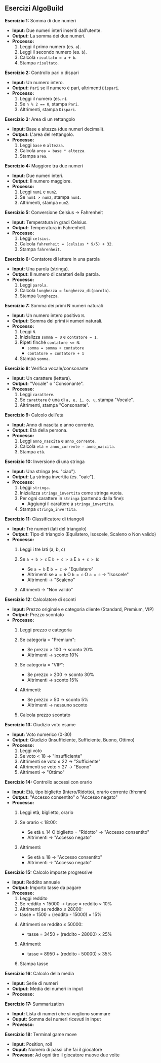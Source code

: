 ## Esercizi AlgoBuild

**Esercizio 1:** Somma di due numeri

- **Input:** Due numeri interi inseriti dall'utente.
- **Output:** La somma dei due numeri.
- **Processo:**
  1. Leggi il primo numero (es. `a`).
  2. Leggi il secondo numero (es. `b`).
  3. Calcola `risultato = a + b`.
  4. Stampa `risultato`.

**Esercizio 2:** Controllo pari o dispari

- **Input:** Un numero intero.
- **Output:** `Pari` se il numero è pari, altrimenti `Dispari`.
- **Processo:**
  1. Leggi il numero (es. `n`).
  2. Se `n % 2 == 0`, stampa `Pari`.
  3. Altrimenti, stampa `Dispari`.

**Esercizio 3:** Area di un rettangolo

- **Input:** Base e altezza (due numeri decimali).
- **Output:** L'area del rettangolo.
- **Processo:**
  1. Leggi `base` e `altezza`.
  2. Calcola `area = base * altezza`.
  3. Stampa `area`.

**Esercizio 4:** Maggiore tra due numeri

- **Input:** Due numeri interi.
- **Output:** Il numero maggiore.
- **Processo:**
  1. Leggi `num1` e `num2`.
  2. Se `num1 > num2`, stampa `num1`.
  3. Altrimenti, stampa `num2`.

**Esercizio 5:** Conversione Celsius → Fahrenheit

- **Input:** Temperatura in gradi Celsius.
- **Output:** Temperatura in Fahrenheit.
- **Processo:**
  1. Leggi `celsius`.
  2. Calcola `fahrenheit = (celsius * 9/5) + 32`.
  3. Stampa `fahrenheit`.

**Esercizio 6:** Contatore di lettere in una parola

- **Input:** Una parola (stringa).
- **Output:** Il numero di caratteri della parola.
- **Processo:**
  1. Leggi `parola`.
  2. Calcola `lunghezza = lunghezza_di(parola)`.
  3. Stampa `lunghezza`.

**Esercizio 7:** Somma dei primi N numeri naturali

- **Input:** Un numero intero positivo `N`.
- **Output:** Somma dei primi `N` numeri naturali.
- **Processo:**
  1. Leggi `N`.
  2. Inizializza `somma = 0` e `contatore = 1`.
  3. Ripeti finché `contatore <= N`:
     - `somma = somma + contatore`
     - `contatore = contatore + 1`
  4. Stampa `somma`.

**Esercizio 8:** Verifica vocale/consonante

- **Input:** Un carattere (lettera).
- **Output:** "Vocale" o "Consonante".
- **Processo:**
  1. Leggi `carattere`.
  2. Se `carattere` è una di `a, e, i, o, u`, stampa "Vocale".
  3. Altrimenti, stampa "Consonante".

**Esercizio 9:** Calcolo dell'età

- **Input:** Anno di nascita e anno corrente.
- **Output:** Età della persona.
- **Processo:**
  1. Leggi `anno_nascita` e `anno_corrente`.
  2. Calcola `età = anno_corrente - anno_nascita`.
  3. Stampa `età`.

**Esercizio 10:** Inversione di una stringa

- **Input:** Una stringa (es. "ciao").
- **Output:** La stringa invertita (es. "oaic").
- **Processo:**
  1. Leggi `stringa`.
  2. Inizializza `stringa_invertita` come stringa vuota.
  3. Per ogni carattere in `stringa` (partendo dalla fine):
     - Aggiungi il carattere a `stringa_invertita`.
  4. Stampa `stringa_invertita`.

**Esercizio 11:** Classificatore di triangoli

- **Input:** Tre numeri (lati del triangolo)
- **Output:** Tipo di triangolo (Equilatero, Isoscele, Scaleno o Non valido)
- **Processo:**
  1. Leggi i tre lati (a, b, c)
  2. Se `a + b > c` E `b + c > a` E `a + c > b`:


        - Se `a = b` E `b = c` → "Equilatero"
        - Altrimenti se `a = b` O `b = c` O `a = c` → "Isoscele"
        - Altrimenti → "Scaleno"
  3. Altrimenti → "Non valido"

**Esercizio 12:** Calcolatore di sconti

- **Input:** Prezzo originale e categoria cliente (Standard, Premium, VIP)
- **Output:** Prezzo scontato
- **Processo:**
  1. Leggi prezzo e categoria
  2. Se categoria = "Premium":


        - Se prezzo > 100 → sconto 20%
        - Altrimenti → sconto 10%
  3. Se categoria = "VIP":


        - Se prezzo > 200 → sconto 30%
        - Altrimenti → sconto 15%
  4. Altrimenti:


        - Se prezzo > 50 → sconto 5%
        - Altrimenti → nessuno sconto
  5. Calcola prezzo scontato

**Esercizio 13:** Giudizio voto esame

- **Input:** Voto numerico (0-30)
- **Output:** Giudizio (Insufficiente, Sufficiente, Buono, Ottimo)
- **Processo:**
  1. Leggi voto
  2. Se voto < 18 → "Insufficiente"
  3. Altrimenti se voto ≤ 22 → "Sufficiente"
  4. Altrimenti se voto ≤ 27 → "Buono"
  5. Altrimenti → "Ottimo"

**Esercizio 14:** Controllo accessi con orario

- **Input:** Età, tipo biglietto (Intero/Ridotto), orario corrente (hh:mm)
- **Output:** "Accesso consentito" o "Accesso negato"
- **Processo:**
  1. Leggi età, biglietto, orario
  2. Se orario < 18:00:


        - Se età ≥ 14 O biglietto = "Ridotto" → "Accesso consentito"
        - Altrimenti → "Accesso negato"
  3. Altrimenti:


        - Se età ≥ 18 → "Accesso consentito"
        - Altrimenti → "Accesso negato"

**Esercizio 15:** Calcolo imposte progressive

- **Input:** Reddito annuale
- **Output:** Importo tasse da pagare
- **Processo:**
  1. Leggi reddito
  2. Se reddito ≤ 15000 → tasse = reddito × 10%
  3. Altrimenti se reddito ≤ 28000:
  - tasse = 1500 + (reddito - 15000) × 15%
  4. Altrimenti se reddito ≤ 50000:


        - tasse = 3450 + (reddito - 28000) × 25%
  5. Altrimenti:


        - tasse = 8950 + (reddito - 50000) × 35%
  6. Stampa tasse

**Esercizio 16:** Calcolo della media

- **Input:** Serie di numeri
- **Output:** Media dei numeri in input
- **Processo:**

**Esercizio 17:** Summarization

- **Input:** Lista di numeri che si vogliono sommare
- **Ouput:** Somma dei numeri ricevuti in input
- **Provesso:**

**Esercizio 18:** Terminal game move

- **Input:** Position, roll
- **Ouput:** Numero di passi che fai il giocatore
- **Provesso:** Ad ogni tiro il giocatore muove due volte
